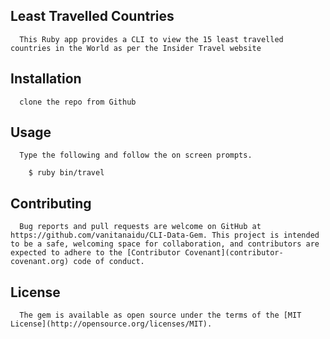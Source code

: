 
  ## Least Travelled Countries

      This Ruby app provides a CLI to view the 15 least travelled countries in the World as per the Insider Travel website


  ## Installation

      clone the repo from Github


  ## Usage

      Type the following and follow the on screen prompts.

        $ ruby bin/travel


  ## Contributing

      Bug reports and pull requests are welcome on GitHub at https://github.com/vanitanaidu/CLI-Data-Gem. This project is intended to be a safe, welcoming space for collaboration, and contributors are expected to adhere to the [Contributor Covenant](contributor-covenant.org) code of conduct.


  ## License

      The gem is available as open source under the terms of the [MIT License](http://opensource.org/licenses/MIT).
